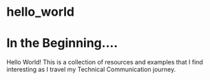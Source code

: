 hello_world
===
# In the Beginning....
Hello World! This is a collection of resources and examples that I find interesting as I travel my Technical Communication journey.

